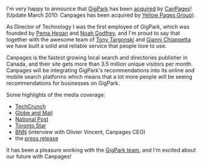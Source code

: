 I'm very happy to announce that [GigPark][10] has been [acquired][11] by
[CanPages][12]! (Update March 2010: Canpages has been acquired by [Yellow
Pages Group][13]).

   [10]: http://www.gigpark.com/
   [11]: http://blog.gigpark.com/2009/08/24/canpages-buys-gigpark/
   [12]: http://www.canpages.ca/
   [13]: http://www.ypg.com/en/

As Director of Technology I was the first employee of GigPark, which was
founded by [Pema Hegan][14] and [Noah Godfrey][15], and I'm proud to say that
together with the awesome team of [Tony Targonski][16] and [Gianni
Chiappetta][17] we have built a solid and reliable service that people love to
use.

   [14]: http://pe.ma/
   [15]: http://www.gigpark.com/people/noahgodfrey
   [16]: http://compsci.ca/blog/
   [17]: http://www.runlevel6.org/

Canpages is the fastest growing local search and directories publisher in
Canada, and their site gets more than 3.5 million unique visitors per month.
Canpages will be integrating GigPark's recommendations into its online and
mobile search platforms which means that a lot more people will be seeing
recommendations for businesses on GigPark.

Some highlights of the media coverage:

  * [TechCrunch][18]
  * [Globe and Mail][19]
  * [National Post][20]
  * [Toronto Star][21]
  * [BNN][22] (interview with Olivier Vincent, Canpages CEO)
  * the [press release][23]

   [18]: http://www.techcrunch.com/2009/08/24/canpages-bets-on-social-recommendations-buys-gigpark/
   [19]: http://www.theglobeandmail.com/report-on-business/rewriting-the-future-of-the-phone-book/article1261668/
   [20]: http://www.nationalpost.com/story.html?id=1924030
   [21]: http://thestar.com/article/685878
   [22]: http://watch.bnn.ca/taking-stock/august-2009/taking-stock-august-24-2009/#clip206785
   [23]: http://www.marketwire.com/press-release/Canpages-Inc-1034459.html

It has been a pleasure working with the [GigPark team][24], and I'm excited
about our future with Canpages!

   [24]: http://www.gigpark.com/about

